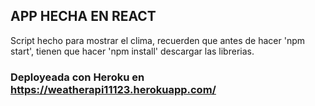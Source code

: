 ## APP HECHA EN REACT
Script hecho para mostrar el clima, recuerden que antes de hacer 'npm start', tienen que hacer 'npm install' descargar las librerias.



### Deployeada con Heroku en https://weatherapi11123.herokuapp.com/
